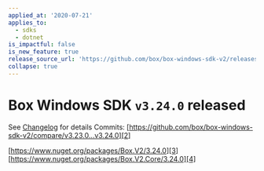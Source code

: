 ```yaml
---
applied_at: '2020-07-21'
applies_to:
  - sdks
  - dotnet
is_impactful: false
is_new_feature: true
release_source_url: 'https://github.com/box/box-windows-sdk-v2/releases/tag/v3.24.0'
collapse: true
---
```


# Box Windows SDK `v3.24.0` released

See [Changelog][1] for details
Commits: [https://github.com/box/box-windows-sdk-v2/compare/v3.23.0...v3.24.0][2]

[https://www.nuget.org/packages/Box.V2/3.24.0][3]
[https://www.nuget.org/packages/Box.V2.Core/3.24.0][4]

[1]: https://github.com/box/box-windows-sdk-v2/blob/master/CHANGELOG.md#3240-2020-07-21

[2]: https://github.com/box/box-windows-sdk-v2/compare/v3.23.0...v3.24.0

[3]: https://www.nuget.org/packages/Box.V2/3.24.0

[4]: https://www.nuget.org/packages/Box.V2.Core/3.24.0
